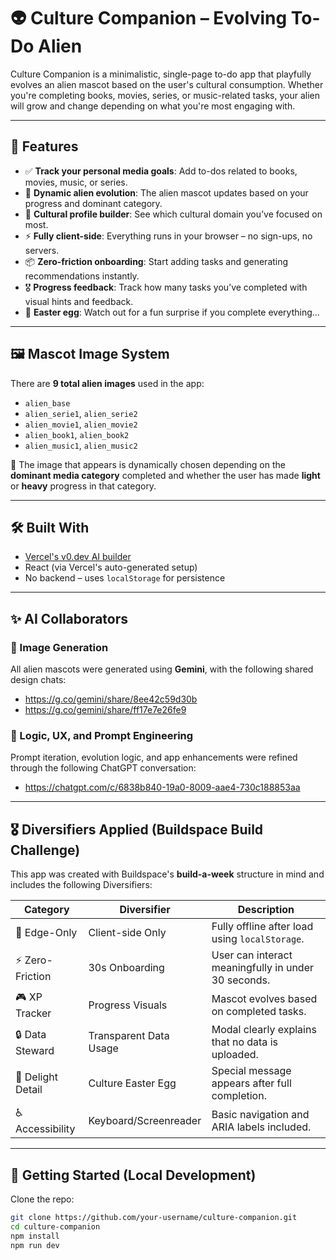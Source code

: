# 👽 Culture Companion – Evolving To-Do Alien

Culture Companion is a minimalistic, single-page to-do app that playfully evolves an alien mascot based on the user's cultural consumption. Whether you're completing books, movies, series, or music-related tasks, your alien will grow and change depending on what you're most engaging with.

---

## 🌟 Features

- ✅ **Track your personal media goals**: Add to-dos related to books, movies, music, or series.
- 👾 **Dynamic alien evolution**: The alien mascot updates based on your progress and dominant category.
- 🧠 **Cultural profile builder**: See which cultural domain you’ve focused on most.
- ⚡ **Fully client-side**: Everything runs in your browser – no sign-ups, no servers.
- 📦 **Zero-friction onboarding**: Start adding tasks and generating recommendations instantly.
- 🎖️ **Progress feedback**: Track how many tasks you’ve completed with visual hints and feedback.
- 🥚 **Easter egg**: Watch out for a fun surprise if you complete everything...

---

## 🖼️ Mascot Image System

There are **9 total alien images** used in the app:

- `alien_base`
- `alien_serie1`, `alien_serie2`
- `alien_movie1`, `alien_movie2`
- `alien_book1`, `alien_book2`
- `alien_music1`, `alien_music2`

🧩 The image that appears is dynamically chosen depending on the **dominant media category** completed and whether the user has made **light** or **heavy** progress in that category.

---

## 🛠️ Built With

- [Vercel's v0.dev AI builder](https://v0.dev/chat/5JymOdoj9vi)
- React (via Vercel's auto-generated setup)
- No backend – uses `localStorage` for persistence

---

## ✨ AI Collaborators

### 🤖 Image Generation
All alien mascots were generated using **Gemini**, with the following shared design chats:
- https://g.co/gemini/share/8ee42c59d30b
- https://g.co/gemini/share/ff17e7e26fe9

### 🤖 Logic, UX, and Prompt Engineering
Prompt iteration, evolution logic, and app enhancements were refined through the following ChatGPT conversation:
- https://chatgpt.com/c/6838b840-19a0-8009-aae4-730c188853aa

---

## 🎖 Diversifiers Applied (Buildspace Build Challenge)

This app was created with Buildspace's **build-a-week** structure in mind and includes the following Diversifiers:

| Category         | Diversifier              | Description |
|------------------|--------------------------|-------------|
| 💾 Edge-Only     | Client-side Only         | Fully offline after load using `localStorage`. |
| ⚡ Zero-Friction  | 30s Onboarding           | User can interact meaningfully in under 30 seconds. |
| 🎮 XP Tracker     | Progress Visuals         | Mascot evolves based on completed tasks. |
| 🔒 Data Steward   | Transparent Data Usage   | Modal clearly explains that no data is uploaded. |
| 🎉 Delight Detail | Culture Easter Egg       | Special message appears after full completion. |
| ♿ Accessibility  | Keyboard/Screenreader    | Basic navigation and ARIA labels included. |

---

## 🚀 Getting Started (Local Development)

Clone the repo:

```bash
git clone https://github.com/your-username/culture-companion.git
cd culture-companion
npm install
npm run dev
